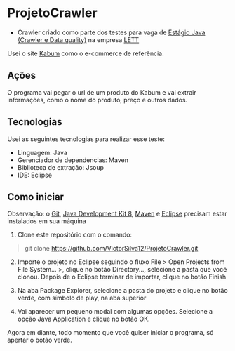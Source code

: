 # ProjetoCrawler

- Crawler criado como parte dos testes para vaga de [Estágio Java (Crawler e Data quality)](https://jobs.lett.digital/o/estagio-java-crawler-e-data-quality) na empresa [LETT](https://lett.digital/)

Usei o site [Kabum](https://www.kabum.com.br/) como o e-commerce de referência.

## Ações

O programa vai pegar o url de um produto do Kabum e vai extrair informações, como o nome do produto, preço e outros dados.

## Tecnologias

Usei as seguintes tecnologias para realizar esse teste:
- Linguagem: Java
- Gerenciador de dependencias: Maven
- Biblioteca de extração: Jsoup
- IDE: Eclipse

## Como iniciar

Observação: o [Git](https://git-scm.com/downloads), [Java Development Kit 8](https://www.oracle.com/java/technologies/javase-jdk8-downloads.html), [Maven](https://maven.apache.org/download.cgi) e [Eclipse](https://www.eclipse.org/downloads/) precisam estar instalados em sua máquina

1. Clone este repositório com o comando:

> git clone https://github.com/VictorSilva12/ProjetoCrawler.git

2. Importe o projeto no Eclipse seguindo o fluxo File > Open Projects from File System... >, clique no botão Directory..., selecione a pasta que você clonou. Depois de o Eclipse terminar de importar, clique no botão Finish

3. Na aba Package Explorer, selecione a pasta do projeto e clique no botão verde, com símbolo de play, na aba superior

4. Vai aparecer um pequeno modal com algumas opções. Selecione a opção Java Application e clique no botão OK.

Agora em diante, todo momento que você quiser iniciar o programa, só apertar o botão verde.
